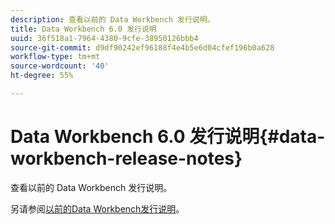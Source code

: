 ```yaml
---
description: 查看以前的 Data Workbench 发行说明。
title: Data Workbench 6.0 发行说明
uuid: 36f518a1-7964-4380-9cfe-38950126bbb4
source-git-commit: d9df90242ef96188f4e4b5e6d04cfef196b0a628
workflow-type: tm+mt
source-wordcount: '40'
ht-degree: 55%

---
```



# Data Workbench 6.0 发行说明{#data-workbench-release-notes}

查看以前的 Data Workbench 发行说明。

另请参阅[以前的Data Workbench发行说明](https://docs.adobe.com/content/help/en/data-workbench/using/release-notes/c-release-notes-insight-600.html)。
